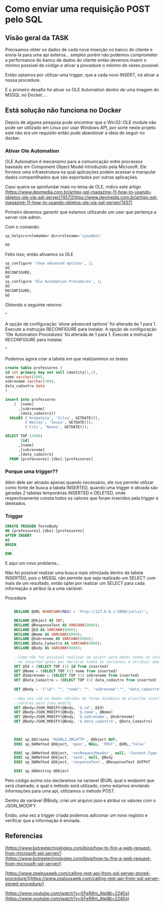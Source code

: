 # Como enviar uma requisição POST pelo SQL

## Visão geral da TASK

Precisamos obter os dados de cada nova inserção no banco do cliente e envia-la para uma api externa… simples porém não podemos comprometer a performance do banco de dados do cliente então devemos inserir o mínimo possível de código e ativar a procedure o mínimo de vezes possível.

Então optamos por utilizar uma trigger, que a cada novo INSERT, irá ativar a nossa procedure.

 E o primeiro desafio foi ativar os OLE Automation dentro de uma imagem do MSSQL no Docker….

## Está solução não funciona no Docker

Depois de alguma pesquisa pude encontrar que o Win32::OLE module não pode ser utilizado em Linux por usar Windows API, por sorte neste projeto este não era um requisito então pude abandonar a ideia de seguir no docker. 

### Ativar Ole Automation
OLE Automation é mecanismo para a comunicação entre processos baseado em Component Object Model introduzido pela Microsoft. Ele fornece uma infraestrutura na qual aplicações podem acessar e manipular dados compartilhados que são exportados por outras aplicações.

Caso queira se aprofundar mais no tema de OLE, indico este artigo [https://www.devmedia.com.br/artigo-sql-magazine-11-how-to-usando-objetos-ole-via-sql-server/7457](https://www.devmedia.com.br/artigo-sql-magazine-11-how-to-usando-objetos-ole-via-sql-server/7457)

Primeiro devemos garantir que estamos utilizando um user que pertença a server role admin.

Com o comando:

```sql
sp_helpsrvrolemember @srvrolename='sysadmin'

GO
```


Feito isso, então ativamos os OLE 

```sql
sp_configure 'show advanced options', 1;
GO
RECONFIGURE;
GO
sp_configure 'Ole Automation Procedures', 1;
GO
RECONFIGURE;
GO
```

Obtendo o seguinte retorno:

“

A opção de configuração 'show advanced options' foi alterada de 1 para 1. Execute a instrução RECONFIGURE para instalar.
A opção de configuração 'Ole Automation Procedures' foi alterada de 1 para 1. Execute a instrução RECONFIGURE para instalar.

“

Podemos agora criar a tabela em que realizaremos os testes

```sql
create table professores (
id int primary key not null identity(1,1),
nome varchar(200),
sobrenome varchar(200),
data_cadastro date
)

insert into professores 
	(  [nome]
      ,[sobrenome]
      ,[data_cadastro])
  VALUES ('Arimatéia', 'Silva', GETDATE()),
		 ('Wesley', 'Souza', GETDATE()),
		 ('Cris', 'Nunes', GETDATE());

SELECT TOP (1000) 
	   [id]
	  ,[nome]
      ,[sobrenome]
      ,[data_cadastro]
  FROM [professores].[dbo].[professores]
```

### Porque uma trigger??

Além dele ser ativado apenas quando necessário, ele nos permite utilizar como fonte de busca a tabela INSERTED, quando uma trigger é ativada são geradas 2 tabelas temporárias INSERTED e DELETED, onde respectivamente consta todos os valores que foram inseridos pela trigger e deletados.

### Trigger

```sql
CREATE TRIGGER TesteBody
ON [professores].[dbo].[professores]
AFTER INSERT
AS
BEGIN
....
END
```

E aqui um novo problema…

Não foi possível realizar uma busca mais otimizada dentro da tabela INSERTED, pois o MSSQL não permite que seja realizado um SELECT com mais de um resultado, então optei por realizar um SELECT para cada informação e atribui-la a uma variável. 

Procedure

```sql
	
	DECLARE @URL NVARCHAR(MAX) = 'http://127.0.0.1:5000/incluir';

	DECLARE @Object AS INT;
	DECLARE @ResponseText AS VARCHAR(8000);
	DECLARE @Id AS VARCHAR(8000);
	DECLARE @Nome AS VARCHAR(8000);
	DECLARE @Sobrenome AS VARCHAR(8000);
	DECLARE @Data_Cadastro AS VARCHAR(8000);
	DECLARE @Body AS VARCHAR(8000);
	
	--Como não foi possível realizar um select para obter todos os valores inseridos 
	--no inserted optei por declarar todas as variaveis e atribuir uma por uma.
	SET @Id = (SELECT TOP (1) id from inserted)
	SET @Nome = (SELECT TOP (1) nome from inserted)
	SET @Sobrenome = (SELECT TOP (1) sobrenome from inserted)
	SET @Data_Cadastro = (SELECT TOP (1) data_cadastro from inserted)
	
	SET @Body = '{"id": "", "nome": "", "sobrenome":"", "data_cadastro":""}';
	
	--Uma vez com os dados obtidos de forma dinâmica da planilha inserted, atribuimos os
	--valores pelo json_modify
	SET @Body=JSON_MODIFY(@Body, '$.id', @Id)
	SET @Body=JSON_MODIFY(@Body, '$.nome', @Nome)
	SET @Body=JSON_MODIFY(@Body, '$.sobrenome', @Sobrenome)
	SET @Body=JSON_MODIFY(@Body, '$.data_cadastro', @Data_Cadastro)

	
	
	EXEC sp_OACreate 'MSXML2.XMLHTTP', @Object OUT;
	EXEC sp_OAMethod @Object, 'open', NULL, 'POST', @URL,'false'

	EXEC sp_OAMethod @Object, 'setRequestHeader', null, 'Content-Type', 'application/json'
	EXEC sp_OAMethod @Object, 'send', null, @Body
	EXEC sp_OAMethod @Object, 'responseText', @ResponseText OUTPUT

	EXEC sp_OADestroy @Object
```

Pelo código acima nós declaramos na variavel @URL qual o endpoint que será chamado, e qual o método será utilizado, como estamos enviando informações para uma api, utilizamos o método POST.

Dentro da variável @Body, criei um arquivo json e atribui os valores com o JSON_MODIFY.

Então, uma vez a trigger criada podemos adicionar um novo registro e verificar que a informação é enviada.

## Referencias

[https://www.botreetechnologies.com/blog/how-to-fire-a-web-request-from-microsoft-sql-server/](https://www.botreetechnologies.com/blog/how-to-fire-a-web-request-from-microsoft-sql-server/)

[https://www.zealousweb.com/calling-rest-api-from-sql-server-stored-procedure/](https://www.zealousweb.com/calling-rest-api-from-sql-server-stored-procedure/)

[https://www.youtube.com/watch?v=GFeR9m_AtpI&t=2240s](https://www.youtube.com/watch?v=GFeR9m_AtpI&t=2240s)
